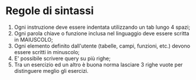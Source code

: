 # Regole di sintassi

1. Ogni instruzione deve essere indentata utilizzando un tab lungo 4 spazi;
1. Ogni parola chiave o funzione inclusa nel linguaggio deve essere scritta in MAIUSCOLO;
1. Ogni elemento definito dall'utente (tabelle, campi, funzioni, etc.) devono essere scritti in minuscolo; 
1. E' possibile scrivere query su più righe;
1. Tra un esercizio ed un altro è buona norma lasciare 3 righe vuote per distinguere meglio gli esercizi.
